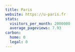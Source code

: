 ```yaml
---
title: Paris
website: https://u-paris.fr
stats:
  visitors_per_month: 2000000
  average_pageviews: 7.93
carbon:
  home: 0
  legal: 0
---
```

